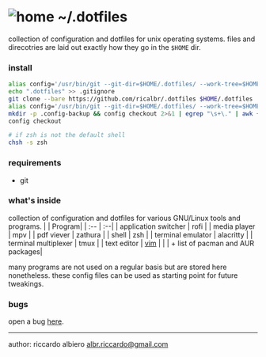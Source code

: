 # ![home](https://win98icons.alexmeub.com/icons/png/regedit-0.png) ~/.dotfiles

collection of configuration and dotfiles for unix operating systems. files and direcotries are laid out exactly how they go in the `$HOME` dir.

### install
```bash
alias config='/usr/bin/git --git-dir=$HOME/.dotfiles/ --work-tree=$HOME'
echo ".dotfiles" >> .gitignore
git clone --bare https://github.com/ricalbr/.dotfiles $HOME/.dotfiles
alias config='/usr/bin/git --git-dir=$HOME/.dotfiles/ --work-tree=$HOME'
mkdir -p .config-backup && config checkout 2>&1 | egrep "\s+\." | awk {'print $1'} | xargs -I{} mv {} .config-backup/{}
config checkout

# if zsh is not the default shell
chsh -s zsh
```

### requirements 
- git

### what's inside 
collection of configuration and dotfiles for various GNU/Linux tools and programs.
|   | Program|
| :-- | :--|
| application switcher | rofi | 
| media player | mpv | 
| pdf viever | zathura | 
| shell | zsh | 
| terminal emulator | alacritty | 
| terminal multiplexer | tmux | 
| text editor | [vim](https://github.com/ricalbr/vim) | 
| | + list of pacman and AUR packages|

many programs are not used on a regular basis but are stored here nonetheless. these config files can be used as starting point for future tweakings.

### bugs
open a bug [here](https://github.com/ricalbr/.dotfiles/issues).

---
author: riccardo albiero albr.riccardo@gmail.com
